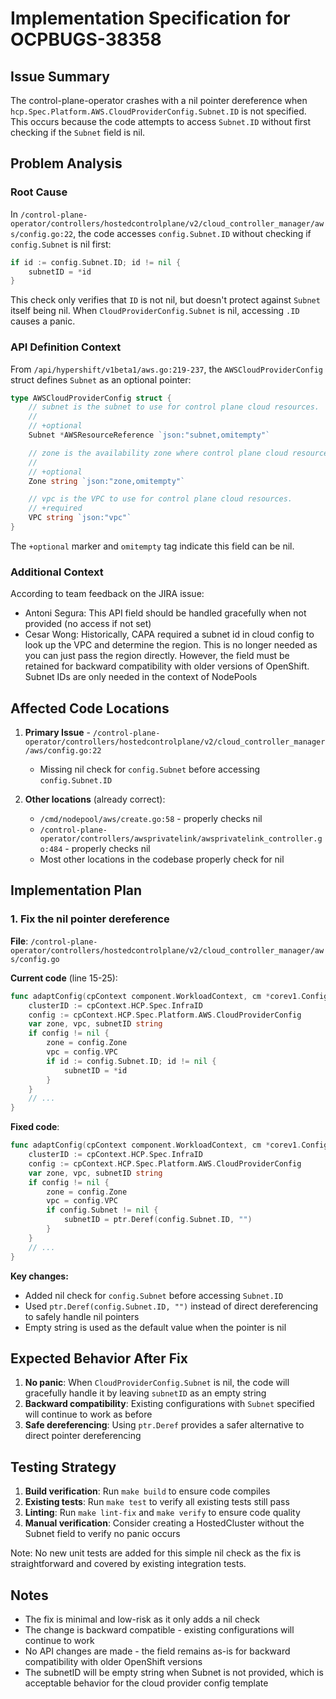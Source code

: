 # Implementation Specification for OCPBUGS-38358

## Issue Summary
The control-plane-operator crashes with a nil pointer dereference when `hcp.Spec.Platform.AWS.CloudProviderConfig.Subnet.ID` is not specified. This occurs because the code attempts to access `Subnet.ID` without first checking if the `Subnet` field is nil.

## Problem Analysis

### Root Cause
In `/control-plane-operator/controllers/hostedcontrolplane/v2/cloud_controller_manager/aws/config.go:22`, the code accesses `config.Subnet.ID` without checking if `config.Subnet` is nil first:

```go
if id := config.Subnet.ID; id != nil {
    subnetID = *id
}
```

This check only verifies that `ID` is not nil, but doesn't protect against `Subnet` itself being nil. When `CloudProviderConfig.Subnet` is nil, accessing `.ID` causes a panic.

### API Definition Context
From `/api/hypershift/v1beta1/aws.go:219-237`, the `AWSCloudProviderConfig` struct defines `Subnet` as an optional pointer:

```go
type AWSCloudProviderConfig struct {
    // subnet is the subnet to use for control plane cloud resources.
    //
    // +optional
    Subnet *AWSResourceReference `json:"subnet,omitempty"`

    // zone is the availability zone where control plane cloud resources are created.
    //
    // +optional
    Zone string `json:"zone,omitempty"`

    // vpc is the VPC to use for control plane cloud resources.
    // +required
    VPC string `json:"vpc"`
}
```

The `+optional` marker and `omitempty` tag indicate this field can be nil.

### Additional Context
According to team feedback on the JIRA issue:
- Antoni Segura: This API field should be handled gracefully when not provided (no access if not set)
- Cesar Wong: Historically, CAPA required a subnet id in cloud config to look up the VPC and determine the region. This is no longer needed as you can just pass the region directly. However, the field must be retained for backward compatibility with older versions of OpenShift. Subnet IDs are only needed in the context of NodePools

## Affected Code Locations

1. **Primary Issue** - `/control-plane-operator/controllers/hostedcontrolplane/v2/cloud_controller_manager/aws/config.go:22`
   - Missing nil check for `config.Subnet` before accessing `config.Subnet.ID`

2. **Other locations** (already correct):
   - `/cmd/nodepool/aws/create.go:58` - properly checks nil
   - `/control-plane-operator/controllers/awsprivatelink/awsprivatelink_controller.go:484` - properly checks nil
   - Most other locations in the codebase properly check for nil

## Implementation Plan

### 1. Fix the nil pointer dereference
**File**: `/control-plane-operator/controllers/hostedcontrolplane/v2/cloud_controller_manager/aws/config.go`

**Current code** (line 15-25):
```go
func adaptConfig(cpContext component.WorkloadContext, cm *corev1.ConfigMap) error {
    clusterID := cpContext.HCP.Spec.InfraID
    config := cpContext.HCP.Spec.Platform.AWS.CloudProviderConfig
    var zone, vpc, subnetID string
    if config != nil {
        zone = config.Zone
        vpc = config.VPC
        if id := config.Subnet.ID; id != nil {
            subnetID = *id
        }
    }
    // ...
}
```

**Fixed code**:
```go
func adaptConfig(cpContext component.WorkloadContext, cm *corev1.ConfigMap) error {
    clusterID := cpContext.HCP.Spec.InfraID
    config := cpContext.HCP.Spec.Platform.AWS.CloudProviderConfig
    var zone, vpc, subnetID string
    if config != nil {
        zone = config.Zone
        vpc = config.VPC
        if config.Subnet != nil {
            subnetID = ptr.Deref(config.Subnet.ID, "")
        }
    }
    // ...
}
```

**Key changes:**
- Added nil check for `config.Subnet` before accessing `Subnet.ID`
- Used `ptr.Deref(config.Subnet.ID, "")` instead of direct dereferencing to safely handle nil pointers
- Empty string is used as the default value when the pointer is nil

## Expected Behavior After Fix

1. **No panic**: When `CloudProviderConfig.Subnet` is nil, the code will gracefully handle it by leaving `subnetID` as an empty string
2. **Backward compatibility**: Existing configurations with `Subnet` specified will continue to work as before
3. **Safe dereferencing**: Using `ptr.Deref` provides a safer alternative to direct pointer dereferencing

## Testing Strategy

1. **Build verification**: Run `make build` to ensure code compiles
2. **Existing tests**: Run `make test` to verify all existing tests still pass
3. **Linting**: Run `make lint-fix` and `make verify` to ensure code quality
4. **Manual verification**: Consider creating a HostedCluster without the Subnet field to verify no panic occurs

Note: No new unit tests are added for this simple nil check as the fix is straightforward and covered by existing integration tests.

## Notes

- The fix is minimal and low-risk as it only adds a nil check
- The change is backward compatible - existing configurations will continue to work
- No API changes are made - the field remains as-is for backward compatibility with older OpenShift versions
- The subnetID will be empty string when Subnet is not provided, which is acceptable behavior for the cloud provider config template

